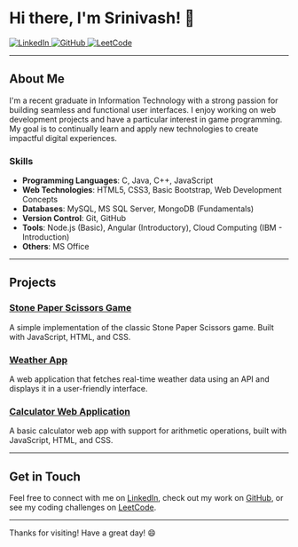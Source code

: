 # Hi there, I'm Srinivash! 👋

<a href="https://www.linkedin.com/in/srinivash-g-38a800271" target="_blank">
  <img src="https://img.shields.io/badge/LinkedIn-38a800271-blue?style=flat-square&logo=linkedin" alt="LinkedIn">
</a>
<a href="https://github.com/Srini255" target="_blank">
  <img src="https://img.shields.io/badge/GitHub-Srini255-181717?style=flat-square&logo=github" alt="GitHub">
</a>
<a href="https://leetcode.com/u/srinitamil17" target="_blank">
  <img src="https://img.shields.io/badge/LeetCode-Srinitamil17-orange?style=flat-square&logo=leetcode" alt="LeetCode">
</a>

---

## About Me

I'm a recent graduate in Information Technology with a strong passion for building seamless and functional user interfaces. I enjoy working on web development projects and have a particular interest in game programming. My goal is to continually learn and apply new technologies to create impactful digital experiences.

### Skills

- **Programming Languages**: C, Java, C++, JavaScript
- **Web Technologies**: HTML5, CSS3, Basic Bootstrap, Web Development Concepts
- **Databases**: MySQL, MS SQL Server, MongoDB (Fundamentals)
- **Version Control**: Git, GitHub
- **Tools**: Node.js (Basic), Angular (Introductory), Cloud Computing (IBM - Introduction)
- **Others**: MS Office

---

## Projects

### [Stone Paper Scissors Game](https://github.com/Srini255/stone-paper-scissors-game)
A simple implementation of the classic Stone Paper Scissors game. Built with JavaScript, HTML, and CSS.

### [Weather App](https://github.com/Srini255/weather-app)
A web application that fetches real-time weather data using an API and displays it in a user-friendly interface.

### [Calculator Web Application](https://github.com/Srini255/calculator-web-app)
A basic calculator web app with support for arithmetic operations, built with JavaScript, HTML, and CSS.

---

## Get in Touch

Feel free to connect with me on [LinkedIn](https://www.linkedin.com/in/srinivash-g-38a800271), check out my work on [GitHub](https://github.com/Srini255), or see my coding challenges on [LeetCode](https://leetcode.com/u/srinitamil17).

---

Thanks for visiting! Have a great day! 😄
